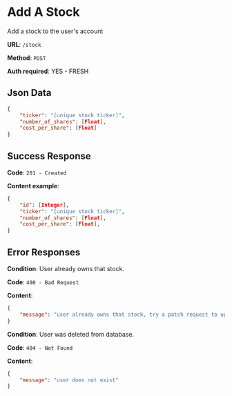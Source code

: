 # Add A Stock

Add a stock to the user's account

**URL**: `/stock`

**Method**: `POST`

**Auth required**: YES - FRESH

## Json Data

```json
{
    "ticker": "[unique stock ticker]",
    "number_of_shares": [Float],
    "cost_per_share": [Float]
}
```

## Success Response

**Code**: `201 - Created`

**Content example**:

```json
{
    "id": [Integer],
    "ticker": "[unique stock ticker]",
    "number_of_shares": [Float],
    "cost_per_share": [Float],
}
```

## Error Responses

**Condition**: User already owns that stock.

**Code**: `400 - Bad Request`

**Content**:

```json
{
    "message": "user already owns that stock, try a patch request to update number of shares or delete to remove it"
}
```

**Condition**: User was deleted from database.

**Code**: `404 - Not Found`

**Content**:

```json
{
    "message": "user does not exist"
}
```
